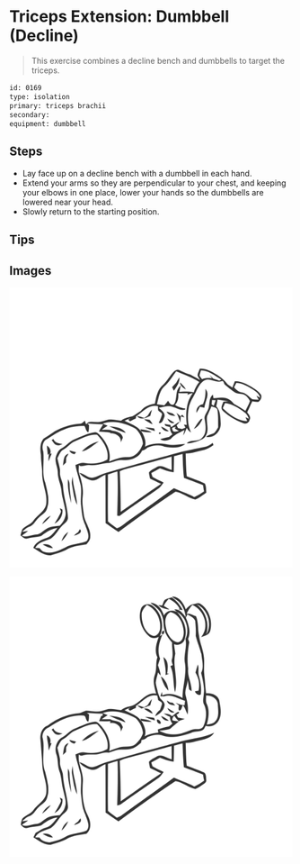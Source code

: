 # Triceps Extension: Dumbbell (Decline)
> This exercise combines a decline bench and dumbbells to target the triceps.

``` 
id: 0169 
type: isolation 
primary: triceps brachii 
secondary:  
equipment: dumbbell 
``` 

## Steps

 - Lay face up on a decline bench with a dumbbell in each hand.
 - Extend your arms so they are perpendicular to your chest, and keeping your elbows in one place, lower your hands so the dumbbells are lowered near your head.
 - Slowly return to the starting position.

## Tips


## Images

![](./../svg/0169-relaxation.svg)

![](./../svg/0169-tension.svg)
